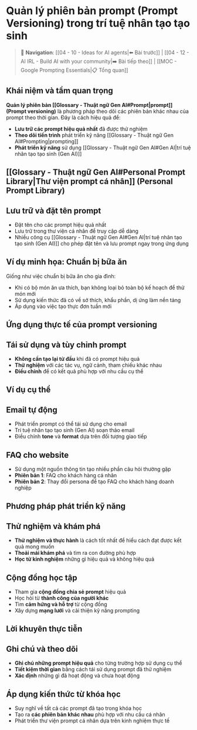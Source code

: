 # Quản lý phiên bản prompt (Prompt Versioning) trong trí tuệ nhân tạo tạo sinh

> 🔗 **Navigation**: [[04 - 10 - Ideas for AI agents|⬅️ Bài trước]] | [[04 - 12 - AI IRL - Build AI with your community|➡️ Bài tiếp theo]] | [[MOC - Google Prompting Essentials|📋 Tổng quan]]

## Khái niệm và tầm quan trọng

**Quản lý phiên bản [[Glossary - Thuật ngữ Gen AI#Prompt|prompt]] (Prompt versioning)** là phương pháp theo dõi các phiên bản khác nhau của prompt theo thời gian. Đây là cách hiệu quả để:

- **Lưu trữ các prompt hiệu quả nhất** đã được thử nghiệm
- **Theo dõi tiến trình** phát triển kỹ năng [[Glossary - Thuật ngữ Gen AI#Prompting|prompting]]
- **Phát triển kỹ năng** sử dụng [[Glossary - Thuật ngữ Gen AI#Gen AI|trí tuệ nhân tạo tạo sinh (Gen AI)]]

## [[Glossary - Thuật ngữ Gen AI#Personal Prompt Library|Thư viện prompt cá nhân]] (Personal Prompt Library)

## Lưu trữ và đặt tên prompt

- Đặt tên cho các prompt hiệu quả nhất
- Lưu trữ trong thư viện cá nhân để truy cập dễ dàng
- Nhiều công cụ [[Glossary - Thuật ngữ Gen AI#Gen AI|trí tuệ nhân tạo tạo sinh (Gen AI)]] cho phép đặt tên và lưu prompt ngay trong ứng dụng

## Ví dụ minh họa: Chuẩn bị bữa ăn

Giống như việc chuẩn bị bữa ăn cho gia đình:

- Khi có bộ món ăn ưa thích, bạn không loại bỏ toàn bộ kế hoạch để thử món mới
- Sử dụng kiến thức đã có về sở thích, khẩu phần, dị ứng làm nền tảng
- Áp dụng vào việc tạo thực đơn tuần mới

## Ứng dụng thực tế của prompt versioning

## Tái sử dụng và tùy chỉnh prompt

- **Không cần tạo lại từ đầu** khi đã có prompt hiệu quả
- **Thử nghiệm** với các tác vụ, ngữ cảnh, tham chiếu khác nhau
- **Điều chỉnh** để có kết quả phù hợp với nhu cầu cụ thể

## Ví dụ cụ thể

## Email tự động

- Phát triển prompt có thể tái sử dụng cho email
- Trí tuệ nhân tạo tạo sinh (Gen AI) soạn thảo email
- Điều chỉnh **tone** và **format** dựa trên đối tượng giao tiếp

## FAQ cho website

- Sử dụng một nguồn thông tin tạo nhiều phần câu hỏi thường gặp
- **Phiên bản 1**: FAQ cho khách hàng cá nhân
- **Phiên bản 2**: Thay đổi persona để tạo FAQ cho khách hàng doanh nghiệp

## Phương pháp phát triển kỹ năng

## Thử nghiệm và khám phá

- **Thử nghiệm và thực hành** là cách tốt nhất để hiểu cách đạt được kết quả mong muốn
- **Thoải mái khám phá** và tìm ra con đường phù hợp
- **Học từ kinh nghiệm** những gì hiệu quả và không hiệu quả

## Cộng đồng học tập

- Tham gia **cộng đồng chia sẻ prompt** hiệu quả
- Học hỏi từ **thành công của người khác**
- Tìm **cảm hứng và hỗ trợ** từ cộng đồng
- Xây dựng **mạng lưới** và cải thiện kỹ năng prompting

## Lời khuyên thực tiễn

## Ghi chú và theo dõi

- **Ghi chú những prompt hiệu quả** cho từng trường hợp sử dụng cụ thể
- **Tiết kiệm thời gian** bằng cách tái sử dụng prompt đã thử nghiệm
- **Xác định** những gì đã hoạt động và chưa hoạt động

## Áp dụng kiến thức từ khóa học

- Suy nghĩ về tất cả các prompt đã tạo trong khóa học
- Tạo ra **các phiên bản khác nhau** phù hợp với nhu cầu cá nhân
- Phát triển thư viện prompt cá nhân dựa trên kinh nghiệm thực tế
